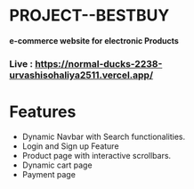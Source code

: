 # PROJECT--BESTBUY
#### e-commerce website for electronic Products

### Live : https://normal-ducks-2238-urvashisohaliya2511.vercel.app/

# Features 
- Dynamic Navbar with Search functionalities.
- Login and Sign up Feature
- Product page with interactive scrollbars.
- Dynamic cart page 
- Payment page


